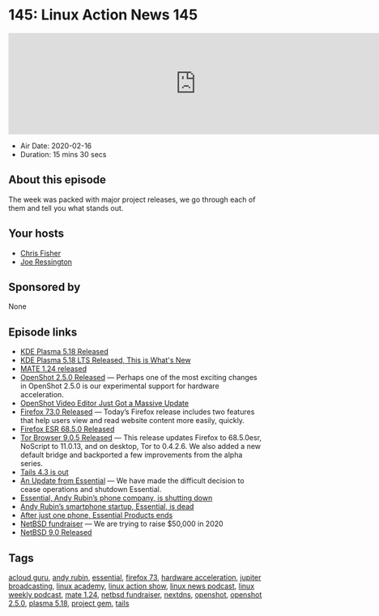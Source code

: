 # 145: Linux Action News 145

<iframe src="https://player.fireside.fm/v2/DAcK9LdX+tHoIcF_J?theme=dark" width="740" height="200" frameborder="0" scrolling="no"></iframe>

* Air Date: 2020-02-16
* Duration: 15 mins 30 secs

## About this episode

The week was packed with major project releases, we go through each of them and tell you what stands out.

## Your hosts
* [Chris Fisher](https://linuxactionnews.com/hosts/chris)
* [Joe Ressington](https://linuxactionnews.com/hosts/joe)

## Sponsored by

None



## Episode links

  * [KDE Plasma 5.18 Released](https://kde.org/announcements/plasma-5.18.0 "KDE Plasma 5.18 Released")
  * [KDE Plasma 5.18 LTS Released, This is What's New](https://www.omgubuntu.co.uk/2020/01/kde-plasma-5-18-lts-features "KDE Plasma 5.18 LTS Released, This is What's New")
  * [MATE 1.24 released](https://mate-desktop.org/blog/2020-02-10-mate-1-24-released/ "MATE 1.24 released")
  * [OpenShot 2.5.0 Released](https://www.openshot.org/blog/2020/02/08/openshot-250-released-video-editing-hardware-acceleration/ "OpenShot 2.5.0 Released") — Perhaps one of the most exciting changes in OpenShot 2.5.0 is our experimental support for hardware acceleration.
  * [OpenShot Video Editor Just Got a Massive Update](https://www.omgubuntu.co.uk/2020/02/openshot-2-5-release-install-on-ubuntu "OpenShot Video Editor Just Got a Massive Update")
  * [Firefox 73.0 Released](https://www.mozilla.org/en-US/firefox/73.0/releasenotes/ "Firefox 73.0 Released") — Today’s Firefox release includes two features that help users view and read website content more easily, quickly. 
  * [Firefox ESR 68.5.0 Released](https://www.mozilla.org/en-US/firefox/68.5.0/releasenotes/ "Firefox ESR 68.5.0 Released")
  * [Tor Browser 9.0.5 Released](https://blog.torproject.org/new-release-tor-browser-905 "Tor Browser 9.0.5 Released") — This release updates Firefox to 68.5.0esr, NoScript to 11.0.13, and on desktop, Tor to 0.4.2.6. We also added a new default bridge and backported a few improvements from the alpha series.
  * [Tails 4.3 is out](https://tails.boum.org/news/version_4.3/index.en.html "Tails 4.3 is out")
  * [An Update from Essential](https://www.essential.com/blog/essential-update "An Update from Essential") — We have made the difficult decision to cease operations and shutdown Essential.
  * [Essential, Andy Rubin’s phone company, is shutting down](https://www.theverge.com/2020/2/12/21134985/essential-phone-shutting-down-andy-rubin-startup "Essential, Andy Rubin’s phone company, is shutting down")
  * [Andy Rubin’s smartphone startup, Essential, is dead](https://arstechnica.com/gadgets/2020/02/andy-rubins-smartphone-startup-essential-is-dead/ "Andy Rubin’s smartphone startup, Essential, is dead")
  * [After just one phone, Essential Products ends](https://www.theregister.co.uk/2020/02/13/essential_products_closed/ "After just one phone, Essential Products ends")
  * [NetBSD fundraiser](https://blog.netbsd.org/tnf/entry/fundraising_2020 "NetBSD fundraiser") — We are trying to raise $50,000 in 2020
  * [NetBSD 9.0 Released](https://blog.netbsd.org/tnf/entry/netbsd_9_0_available "NetBSD 9.0 Released")



## Tags

[acloud guru](https://linuxactionnews.com/tags/acloud%20guru), [andy rubin](https://linuxactionnews.com/tags/andy%20rubin), [essential](https://linuxactionnews.com/tags/essential), [firefox 73](https://linuxactionnews.com/tags/firefox%2073), [hardware acceleration](https://linuxactionnews.com/tags/hardware%20acceleration), [jupiter broadcasting](https://linuxactionnews.com/tags/jupiter%20broadcasting), [linux academy](https://linuxactionnews.com/tags/linux%20academy), [linux action show](https://linuxactionnews.com/tags/linux%20action%20show), [linux news podcast](https://linuxactionnews.com/tags/linux%20news%20podcast), [linux weekly podcast](https://linuxactionnews.com/tags/linux%20weekly%20podcast), [mate 1.24](https://linuxactionnews.com/tags/mate%201.24), [netbsd fundraiser](https://linuxactionnews.com/tags/netbsd%20fundraiser), [nextdns](https://linuxactionnews.com/tags/nextdns), [openshot](https://linuxactionnews.com/tags/openshot), [openshot 2.5.0](https://linuxactionnews.com/tags/openshot%202.5.0), [plasma 5.18](https://linuxactionnews.com/tags/plasma%205.18), [project gem](https://linuxactionnews.com/tags/project%20gem), [tails](https://linuxactionnews.com/tags/tails)